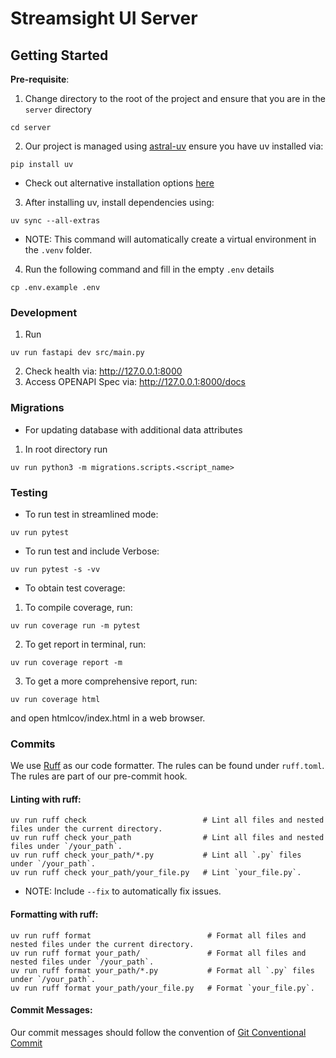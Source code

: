 # Streamsight UI Server

## Getting Started

**Pre-requisite**:
1. Change directory to the root of the project and ensure that you are in the `server` directory
```
cd server
```
2. Our project is managed using [astral-uv](https://docs.astral.sh/uv/) ensure you have uv installed via:
```
pip install uv
```
- Check out alternative installation options [here](https://docs.astral.sh/uv/getting-started/installation/)
3. After installing uv, install dependencies using:
```
uv sync --all-extras
```
- NOTE: This command will automatically create a virtual environment in the `.venv` folder.
4. Run the following command and fill in the empty `.env` details
```
cp .env.example .env
```

### Development
1. Run
```
uv run fastapi dev src/main.py
```
2. Check health via: http://127.0.0.1:8000
3. Access OPENAPI Spec via: http://127.0.0.1:8000/docs

### Migrations
- For updating database with additional data attributes
1. In root directory run 
```
uv run python3 -m migrations.scripts.<script_name>
```

### Testing
* To run test in streamlined mode:
```
uv run pytest
```

* To run test and include Verbose:
```
uv run pytest -s -vv
```
* To obtain test coverage:
1. To compile coverage, run:
```
uv run coverage run -m pytest
```
2. To get report in terminal, run:
```
uv run coverage report -m
```
3. To get a more comprehensive report, run:
```
uv run coverage html
```
and open htmlcov/index.html in a web browser.

### Commits
We use [Ruff](https://github.com/astral-sh/ruff) as our code formatter.
The rules can be found under `ruff.toml`. The rules are part of our pre-commit hook.

#### Linting with ruff:
```
uv run ruff check                          # Lint all files and nested files under the current directory.
uv run ruff check your_path                # Lint all files and nested files under `/your_path`.
uv run ruff check your_path/*.py           # Lint all `.py` files under `/your_path`.
uv run ruff check your_path/your_file.py   # Lint `your_file.py`.
```
- NOTE: Include `--fix` to automatically fix issues.

#### Formatting with ruff:
```
uv run ruff format                          # Format all files and nested files under the current directory.
uv run ruff format your_path/               # Format all files and nested files under `/your_path`.
uv run ruff format your_path/*.py           # Format all `.py` files under `/your_path`.
uv run ruff format your_path/your_file.py   # Format `your_file.py`.
```


#### Commit Messages:
Our commit messages should follow the convention of [Git Conventional Commit](https://www.conventionalcommits.org/en/v1.0.0/)